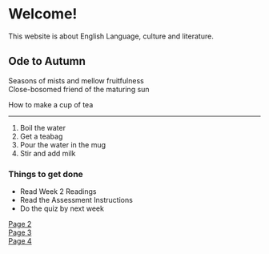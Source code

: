 <h1>  Welcome! </h1> 

<p>This website is about English Language, culture and literature.</p>


<h2> Ode to Autumn</h2> 

<p>
  Seasons of mists and mellow fruitfulness<br>
  Close-bosomed friend of the maturing sun<br>
  </p>
  <p>How to make a cup of tea</p>
  <hr>
  <ol>
  <li>Boil the water </li>
  <li>Get a teabag </li>
  <li>Pour the water in the mug </li>
  <li>Stir and add milk </li>
   
  </ol>

  <h3> Things to get done</h3> 
  <ul>
  <li>Read Week 2 Readings</li>
  <li>Read the Assessment Instructions</li>
  <li>Do the quiz by next week</li>
   
  </ul>

<p> 
  <a href="page2.html">Page 2</a> <br>
  <a href="page3.html">Page 3</a> <br>
  <a href="page4.html">Page 4</a> <br>
</p>
